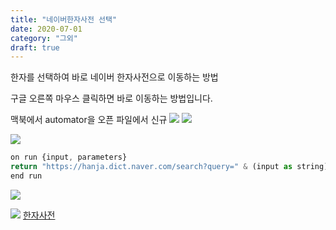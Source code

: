 ```yaml
---
title: "네이버한자사전 선택"
date: 2020-07-01
category: "그외"
draft: true
---
```


한자를 선택하여 바로 네이버 한자사전으로 이동하는 방법

구글 오른쪽 마우스 클릭하면 바로 이동하는 방법입니다.

맥북에서 automator을 오픈
파일에서 신규
![](https://i.ibb.co/ts0xCdp/auto-01.png)
![](https://i.ibb.co/cbcvvZ6/auto-02.png)

![](https://i.ibb.co/VLm5jBV/auto-03.png)

```js
on run {input, parameters}
return "https://hanja.dict.naver.com/search?query=" & (input as string)
end run
```

![](https://i.ibb.co/ggRXPR1/auto-04.png)

![](https://i.ibb.co/Gc5YW0R/auto-05.png)
[한자사전](https://hanja.dict.naver.com/)
<!--stackedit_data:
eyJoaXN0b3J5IjpbMTg5NDI1MTM3LC0xOTk1MzYzNzczLDE4OT
QyNTEzN119
-->